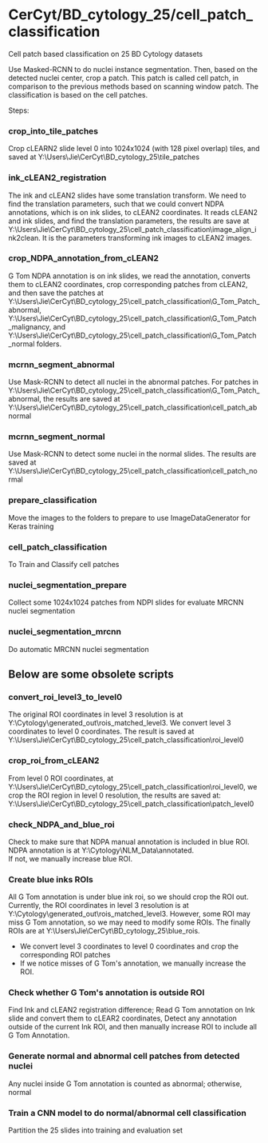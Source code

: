 # CerCyt/BD_cytology_25/cell_patch_classification

Cell patch based classification on 25 BD Cytology datasets 

Use Masked-RCNN to do nuclei instance segmentation. Then, based on the detected nuclei center, crop
a patch. This patch is called cell patch, in comparison to the previous methods based on scanning window
patch. The classification is based on the cell patches.

Steps:

### crop_into_tile_patches
Crop cLEARN2 slide level 0 into 1024x1024 (with 128 pixel overlap) tiles, and saved at 
Y:\Users\Jie\CerCyt\BD_cytology_25\tile_patches

### ink_cLEAN2_registration
The ink and cLEAN2 slides have some translation transform.
We need to find the translation parameters, such that 
we could convert NDPA annotations, which is on ink slides, to cLEAN2 coordinates. 
It reads cLEAN2 and ink slides, and find the translation parameters, 
the results are save at Y:\Users\Jie\CerCyt\BD_cytology_25\cell_patch_classification\image_align_ink2clean. 
It is the parameters transforming ink images to cLEAN2 images. 

### crop_NDPA_annotation_from_cLEAN2
G Tom NDPA annotation is on ink slides, we read the annotation, converts them to cLEAN2 coordinates, 
crop corresponding patches from cLEAN2, and then save the patches at 
Y:\Users\Jie\CerCyt\BD_cytology_25\cell_patch_classification\G_Tom_Patch_abnormal, 
Y:\Users\Jie\CerCyt\BD_cytology_25\cell_patch_classification\G_Tom_Patch_malignancy, and 
Y:\Users\Jie\CerCyt\BD_cytology_25\cell_patch_classification\G_Tom_Patch_normal folders.
 
### mcrnn_segment_abnormal
Use Mask-RCNN to detect all nuclei in the abnormal patches. 
For patches in Y:\Users\Jie\CerCyt\BD_cytology_25\cell_patch_classification\G_Tom_Patch_abnormal, the results 
are saved at Y:\Users\Jie\CerCyt\BD_cytology_25\cell_patch_classification\cell_patch_abnormal

### mcrnn_segment_normal
Use Mask-RCNN to detect some nuclei in the normal slides. 
The results are saved at Y:\Users\Jie\CerCyt\BD_cytology_25\cell_patch_classification\cell_patch_normal

### prepare_classification
Move the images to the folders to prepare to use ImageDataGenerator for Keras training

### cell_patch_classification
To Train and Classify cell patches


### nuclei_segmentation_prepare
Collect some 1024x1024 patches from NDPI slides for evaluate MRCNN nuclei segmentation

### nuclei_segmentation_mrcnn
Do automatic MRCNN nuclei segmentation


## Below are some obsolete scripts  


### convert_roi_level3_to_level0
The original ROI coordinates in level 3 resolution is at Y:\Cytology\generated_out\rois_matched_level3.
We convert level 3 coordinates to level 0 coordinates. 
The result is saved at Y:\Users\Jie\CerCyt\BD_cytology_25\cell_patch_classification\roi_level0

### crop_roi_from_cLEAN2
From level 0 ROI coordinates, at Y:\Users\Jie\CerCyt\BD_cytology_25\cell_patch_classification\roi_level0, 
we crop the ROI region in level 0 resolution, the results are saved at: 
Y:\Users\Jie\CerCyt\BD_cytology_25\cell_patch_classification\patch_level0

### check_NDPA_and_blue_roi
Check to make sure that NDPA manual annotation is included in blue ROI. 
NDPA annotation is at Y:\Cytology\NLM_Data\annotated.  
If not, we manually increase blue ROI. 




### Create blue inks ROIs
All G Tom annotation is under blue ink roi, so we should crop the ROI out. 
Currently, the ROI coordinates in level 3 resolution is at Y:\Cytology\generated_out\rois_matched_level3.
However, some ROI may miss G Tom annotation, so we may need to modify some ROIs.
The finally ROIs are at Y:\Users\Jie\CerCyt\BD_cytology_25\blue_rois.

* We convert level 3 coordinates to level 0 coordinates and crop the corresponding ROI patches
* If we notice misses of G Tom's annotation, we manually increase the ROI.

### Check whether G Tom's annotation is outside ROI
Find Ink and cLEAN2 registration difference;
Read G Tom annotation on Ink slide and convert them to cLEAR2 coordinates, 
Detect any annotation outside of the current Ink ROI, and then manually increase ROI to include all G Tom Annotation.

### Generate normal and abnormal cell patches from detected nuclei
Any nuclei inside G Tom annotation is counted as abnormal; otherwise, normal

### Train a CNN model to do normal/abnormal cell classification
Partition the 25 slides into training and evaluation set

